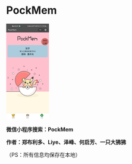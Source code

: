 # PockMem

<img src="https://github.com/Zhengbledor/PockMem/blob/main/%E6%88%AA%E5%9B%BE.jpg" alt="截图" style="zoom: 25%;" />

**微信小程序搜索：PockMem**

**作者：郑布利多、Liye、泽峰、何启芳、一只大狒狒**

（PS：所有信息均保存在本地）
